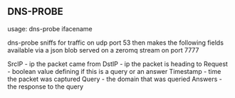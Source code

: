 DNS-PROBE
---

usage: dns-probe ifacename

dns-probe sniffs for traffic on udp port 53 then makes the following fields available via a json blob served on a zeromq stream on port 7777

SrcIP - ip the packet came from
DstIP - ip the packet is heading to
Request - boolean value defining if this is a query or an answer
Timestamp - time the packet was captured
Query - the domain that was queried
Answers - the response to the query
